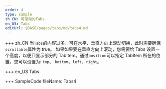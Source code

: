 ```yaml
---
order: 4
type: sample
zh_CN: 可滚动的Tabs
en_US: Tabs
editUrl: $BASE/pages/tabs/md/tabs4.md
---
```


+++ zh_CN
当<Code>Tabs</Code>的内容过多，可在水平、垂直方向上滚动切换，此时需要确保<Code>scrollable</Code>属性为 true。
如果如果要在垂直方向上滚动，您需要给
Tabs 设置一个高度，以便只显示部分的 TabItem。通过<Code>position</Code>可以指定 TabItem 所在的位置，您可以设置为: <Code>top</Code>、
<Code>bottom</Code>、<Code>left</Code>、<Code>right</Code>。

+++ en_US
Tabs

+++ SampleCode
fileName: Tabs4
